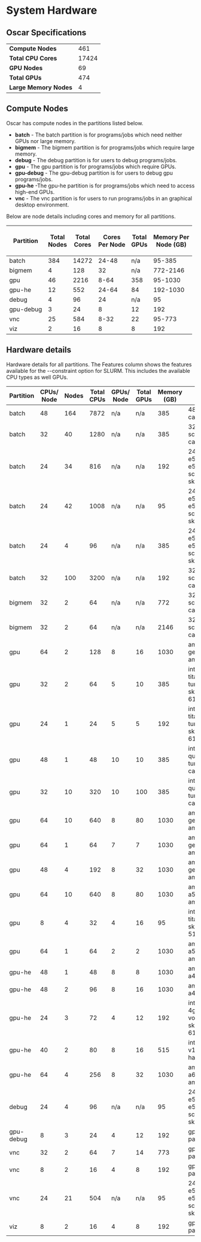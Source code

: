 # System Hardware

## Oscar Specifications

|                        |       |
| ---------------------- | ----- |
| **Compute Nodes**      | 461   |
| **Total CPU Cores**    | 17424 |
| **GPU Nodes**          | 69    |
| **Total GPUs**         | 474   |
| **Large Memory Nodes** | 4     |

## Compute Nodes

Oscar has compute nodes in the partitions listed below.

* **batch** - The batch partition is for programs/jobs which need neither GPUs nor large memory.
* **bigmem** - The bigmem partition is for programs/jobs which require large memory.&#x20;
* **debug** - The debug partition is for users to debug programs/jobs.
* **gpu** - The gpu partition is for programs/jobs which require GPUs.
* **gpu-debug** - The gpu-debug partition is for users to debug gpu programs/jobs.&#x20;
* **gpu-he** -The gpu-he partition is for programs/jobs which need to access high-end GPUs.&#x20;
* **vnc** - The vnc partition is for users to run programs/jobs in an graphical desktop environment.&#x20;

Below are node details including cores and memory for all partitions.

| **Partition** | <p><strong>Total</strong><br><strong>Nodes</strong></p> | <p><strong>Total</strong><br><strong>Cores</strong></p> | <p><strong>Cores</strong><br><strong>Per Node</strong></p> | <p><strong>Total</strong><br><strong>GPUs</strong></p> | <p><strong>Memory Per</strong><br><strong>Node (GB)</strong></p> |
| ------------- | ------------------------------------------------------- | ------------------------------------------------------- | ---------------------------------------------------------- | ------------------------------------------------------ | ---------------------------------------------------------------- |
| batch         | 384                                                     | 14272                                                   | 24-48                                                      | n/a                                                    | 95-385                                                           |
| bigmem        | 4                                                       | 128                                                     | 32                                                         | n/a                                                    | 772-2146                                                         |
| gpu           | 46                                                      | 2216                                                    | 8-64                                                       | 358                                                    | 95-1030                                                          |
| gpu-he        | 12                                                      | 552                                                     | 24-64                                                      | 84                                                     | 192-1030                                                         |
| debug         | 4                                                       | 96                                                      | 24                                                         | n/a                                                    | 95                                                               |
| gpu-debug     | 3                                                       | 24                                                      | 8                                                          | 12                                                     | 192                                                              |
| vnc           | 25                                                      | 584                                                     | 8-32                                                       | 22                                                     | 95-773                                                           |
| viz           | 2                                                       | 16                                                      | 8                                                          | 8                                                      | 192                                                              |

## Hardware details

Hardware details for all partitions. The Features column shows the features available for the --constraint option for SLURM. This includes the available CPU types as well GPUs.

| Partition | CPUs/ Node | Nodes | Total CPUs | GPUs/ Node | Total GPUs | Memory (GB) | Features                                                |
| --------- | ---------- | ----- | ---------- | ---------- | ---------- | ----------- | ------------------------------------------------------- |
| batch     | 48         | 164   | 7872       | n/a        | n/a        | 385         | 48core, intel, cascade, edr                             |
| batch     | 32         | 40    | 1280       | n/a        | n/a        | 385         | 32core, intel, scalable, cascade, edr                   |
| batch     | 24         | 34    | 816        | n/a        | n/a        | 192         | 24core, intel, e5-2670, e5-2600, scalable, skylake, fdr |
| batch     | 24         | 42    | 1008       | n/a        | n/a        | 95          | 24core, intel, e5-2670, e5-2600, scalable, skylake, fdr |
| batch     | 24         | 4     | 96         | n/a        | n/a        | 385         | 24core, intel, e5-2670, e5-2600, scalable, skylake, fdr |
| batch     | 32         | 100   | 3200       | n/a        | n/a        | 192         | 32core, intel, scalable, cascade, edr                   |
| bigmem    | 32         | 2     | 64         | n/a        | n/a        | 772         | 32core, intel, scalable, cascade, edr                   |
| bigmem    | 32         | 2     | 64         | n/a        | n/a        | 2146        | 32core, intel, scalable, cascade, edr                   |
| gpu       | 64         | 2     | 128        | 8          | 16         | 1030        | amd, gpu, geforce3090, ampere                           |
| gpu       | 32         | 2     | 64         | 5          | 10         | 385         | intel, gpu, titanrtx, turing, skylake, 6142             |
| gpu       | 24         | 1     | 24         | 5          | 5          | 192         | intel, gpu, titanrtx, turing, skylake, 6142             |
| gpu       | 48         | 1     | 48         | 10         | 10         | 385         | intel, gpu, quadrortx, turing, cascade                  |
| gpu       | 32         | 10    | 320        | 10         | 100        | 385         | intel, gpu, quadrortx, turing, cascade                  |
| gpu       | 64         | 10    | 640        | 8          | 80         | 1030        | amd, gpu, geforce3090, ampere                           |
| gpu       | 64         | 1     | 64         | 7          | 7          | 1030        | amd, gpu, geforce3090, ampere                           |
| gpu       | 48         | 4     | 192        | 8          | 32         | 1030        | amd, gpu, geforce3090, ampere                           |
| gpu       | 64         | 10    | 640        | 8          | 80         | 1030        | amd, gpu, a5000, ampere                                 |
| gpu       | 8          | 4     | 32         | 4          | 16         | 95          | intel, gpu, titanv, volta, skylake, 5122                |
| gpu       | 64         | 1     | 64         | 2          | 2          | 1030        | amd, gpu, a5000, ampere                                 |
| gpu-he    | 48         | 1     | 48         | 8          | 8          | 1030        | amd, gpu, a40, ampere                                   |
| gpu-he    | 48         | 2     | 96         | 8          | 16         | 1030        | amd, gpu, a40, ampere                                   |
| gpu-he    | 24         | 3     | 72         | 4          | 12         | 192         | intel, gpu, 4gpu, v100, volta, skylake, 6126            |
| gpu-he    | 40         | 2     | 80         | 8          | 16         | 515         | intel, gpu, v100, volta, haswell                        |
| gpu-he    | 64         | 4     | 256        | 8          | 32         | 1030        | amd, gpu, a6000, ampere                                 |
| debug     | 24         | 4     | 96         | n/a        | n/a        | 95          | 24core, intel, e5-2670, e5-2600, scalable, skylake, fdr |
| gpu-debug | 8          | 3     | 24         | 4          | 12         | 192         | gpu, p100, pascal                                       |
| vnc       | 32         | 2     | 64         | 7          | 14         | 773         | gpu, 1080ti, pascal                                     |
| vnc       | 8          | 2     | 16         | 4          | 8          | 192         | gpu, p100, pascal                                       |
| vnc       | 24         | 21    | 504        | n/a        | n/a        | 95          | 24core, intel, e5-2670, e5-2600, scalable, skylake, fdr |
| viz       | 8          | 2     | 16         | 4          | 8          | 192         | gpu, p100, pascal                                       |
